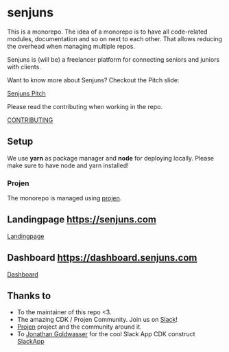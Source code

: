 # senjuns

This is a monorepo. The idea of a monorepo is to have all code-related modules, documentation and so on next to each other. That allows reducing the overhead when managing multiple repos.

Senjuns is (will be) a freelancer platform for connecting seniors and juniors with clients.

Want to know more about Senjuns? Checkout the Pitch slide:

[Senjuns Pitch](misc/SenjunsPitch.pdf)

Please read the contributing when working in the repo.

[CONTRIBUTING](CONTRIBUTING.md)

## Setup

We use **yarn** as package manager and **node** for deploying locally. Please make sure to have node and yarn installed!

### Projen

The monorepo is managed using [projen](https://github.com/projen/projen).

## Landingpage <https://senjuns.com>

[Landingpage](landingpage/README.md)

## Dashboard <https://dashboard.senjuns.com>

[Dashboard](dashboard/README.md)

## Thanks to

- To the maintainer of this repo <3.
- The amazing CDK / Projen Community. Join us on [Slack](https://cdk-dev.slack.com)!
- [Projen](https://github.com/projen/projen) project and the community around it.
- To [Jonathan Goldwasser](https://github.com/jogold) for the cool Slack App CDK construct [SlackApp](https://github.com/jogold/cloudstructs/tree/master/src/slack-app)
